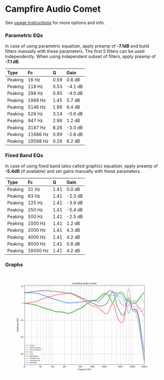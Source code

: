 # Campfire Audio Comet
See [usage instructions](https://github.com/jaakkopasanen/AutoEq#usage) for more options and info.

### Parametric EQs
In case of using parametric equalizer, apply preamp of **-7.1dB** and build filters manually
with these parameters. The first 5 filters can be used independently.
When using independent subset of filters, apply preamp of **-7.1 dB**.

| Type    | Fc       |    Q | Gain    |
|:--------|:---------|:-----|:--------|
| Peaking | 16 Hz    | 0.59 | 0.6 dB  |
| Peaking | 118 Hz   | 0.53 | -4.1 dB |
| Peaking | 298 Hz   | 0.95 | -4.0 dB |
| Peaking | 1966 Hz  | 1.45 | 5.7 dB  |
| Peaking | 5146 Hz  | 1.96 | 6.4 dB  |
| Peaking | 528 Hz   | 3.14 | -0.6 dB |
| Peaking | 947 Hz   | 2.98 | 1.2 dB  |
| Peaking | 3187 Hz  | 8.26 | -3.0 dB |
| Peaking | 11686 Hz | 0.99 | -2.8 dB |
| Peaking | 19598 Hz | 0.26 | 6.2 dB  |

### Fixed Band EQs
In case of using fixed band (also called graphic) equalizer, apply preamp of **-5.4dB**
(if available) and set gains manually with these parameters.

| Type    | Fc       |    Q | Gain    |
|:--------|:---------|:-----|:--------|
| Peaking | 31 Hz    | 1.41 | 0.0 dB  |
| Peaking | 63 Hz    | 1.41 | -2.3 dB |
| Peaking | 125 Hz   | 1.41 | -3.9 dB |
| Peaking | 250 Hz   | 1.41 | -5.4 dB |
| Peaking | 500 Hz   | 1.41 | -2.5 dB |
| Peaking | 1000 Hz  | 1.41 | 1.2 dB  |
| Peaking | 2000 Hz  | 1.41 | 4.3 dB  |
| Peaking | 4000 Hz  | 1.41 | 4.2 dB  |
| Peaking | 8000 Hz  | 1.41 | 0.8 dB  |
| Peaking | 16000 Hz | 1.41 | 4.2 dB  |

### Graphs
![](./Campfire%20Audio%20Comet.png)